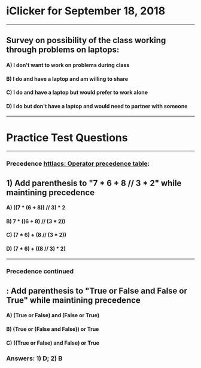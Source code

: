 
# iClicker for September 18, 2018

---

## Survey on possibility of the class working through problems on laptops:
#### A) I don't want to work on problems during class
#### B) I do and have a laptop and am willing to share
#### C) I do and have a laptop but would prefer to work alone
#### D) I do but don't have a laptop and would need to partner with someone 


---

# Practice Test Questions

---

### Precedence [httlacs: Operator precedence table](http://interactivepython.org/runestone/static/CS152f17/Appendices/PrecedenceTable.html): 

## 1) Add parenthesis to "7 * 6 + 8 // 3 * 2" while maintining precedence
#### A) ((7 * (6 + 8)) // 3) * 2
#### B) 7 * ((6 + 8) // (3 * 2))
#### C) (7 * 6) + (8 // (3 * 2))
#### D) (7 * 6) + ((8 // 3) * 2)


---

### Precedence continued

## : Add parenthesis to "True or False and False or True" while maintining precedence
#### A) (True or False) and (False or True)
#### B) (True or (False and False)) or True
#### C) ((True or False) and False) or True





### Answers: 1) D; 2) B
